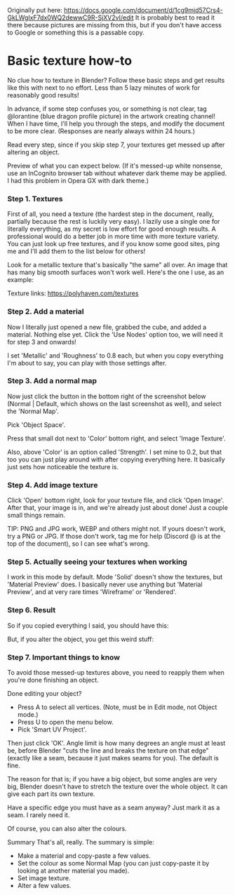 Originally put here: https://docs.google.com/document/d/1cg9mjd57Crs4-GkLWgIxF7dx0WQ2dewwC9R-SjXV2vI/edit
It is probably best to read it there because pictures are missing from this, but if you don't have access to Google or something this is a passable copy.

# Basic texture how-to
No clue how to texture in Blender? Follow these basic steps and get results like this with next to no effort. Less than 5 lazy minutes of work for reasonably good results!

In advance, if some step confuses you, or something is not clear, tag @lorantine (blue dragon profile picture) in the artwork creating channel! When I have time, I'll help you through the steps, and modify the document to be more clear. (Responses are nearly always within 24 hours.)

Read every step, since if you skip step 7, your textures get messed up after altering an object.

Preview of what you can expect below. (If it's messed-up white nonsense, use an InCognito browser tab without whatever dark theme may be applied. I had this problem in Opera GX with dark theme.)


### Step 1. Textures
First of all, you need a texture (the hardest step in the document, really, partially because the rest is luckily very easy). I lazily use a single one for literally everything, as my secret is low effort for good enough results. A professional would do a better job in more time with more texture variety. You can just look up free textures, and if you know some good sites, ping me and I'll add them to the list below for others!

Look for a metallic texture that's basically "the same" all over. An image that has many big smooth surfaces won't work well. Here's the one I use, as an example:


Texture links:
https://polyhaven.com/textures

### Step 2. Add a material
Now I literally just opened a new file, grabbed the cube, and added a material. Nothing else yet. Click the 'Use Nodes' option too, we will need it for step 3 and onwards!

I set 'Metallic' and 'Roughness' to 0.8 each, but when you copy everything I'm about to say, you can play with those settings after.

### Step 3. Add a normal map
Now just click the button in the bottom right of the screenshot below (Normal | Default, which shows on the last screenshot as well), and select the 'Normal Map'.


Pick 'Object Space'.


Press that small dot next to 'Color' bottom right, and select 'Image Texture'.

Also, above 'Color' is an option called 'Strength'. I set mine to 0.2, but that too you can just play around with after copying everything here. It basically just sets how noticeable the texture is.

### Step 4. Add image texture
Click 'Open' bottom right, look for your texture file, and click 'Open Image'. After that, your image is in, and we're already just about done! Just a couple small things remain.

TIP: PNG and JPG work, WEBP and others might not. If yours doesn't work, try a PNG or JPG. If those don't work, tag me for help (Discord @ is at the top of the document), so I can see what's wrong.

### Step 5. Actually seeing your textures when working
I work in this mode by default. Mode 'Solid' doesn't show the textures, but 'Material Preview' does. I basically never use anything but 'Material Preview', and at very rare times 'Wireframe' or 'Rendered'.


### Step 6. Result
So if you copied everything I said, you should have this:


But, if you alter the object, you get this weird stuff:


### Step 7. Important things to know
To avoid those messed-up textures above, you need to reapply them when you're done finishing an object.

Done editing your object?
- Press A to select all vertices. (Note, must be in Edit mode, not Object mode.)
- Press U to open the menu below.
- Pick 'Smart UV Project'.


Then just click 'OK'.
Angle limit is how many degrees an angle must at least be, before Blender "cuts the line and breaks the texture on that edge" (exactly like a seam, because it just makes seams for you). The default is fine.

The reason for that is; if you have a big object, but some angles are very big, Blender doesn't have to stretch the texture over the whole object. It can give each part its own texture.

Have a specific edge you must have as a seam anyway? Just mark it as a seam. I rarely need it.


Of course, you can also alter the colours.


Summary
That's all, really. The summary is simple:
- Make a material and copy-paste a few values.
- Set the colour as some Normal Map (you can just copy-paste it by looking at another material you made).
- Set image texture.
- Alter a few values.
